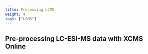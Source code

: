 ```yaml
---
title: Processing LCMS
weight: 4
tags: ["LCMS"]
---
```


## Pre-processing LC-ESI-MS data with XCMS Online

